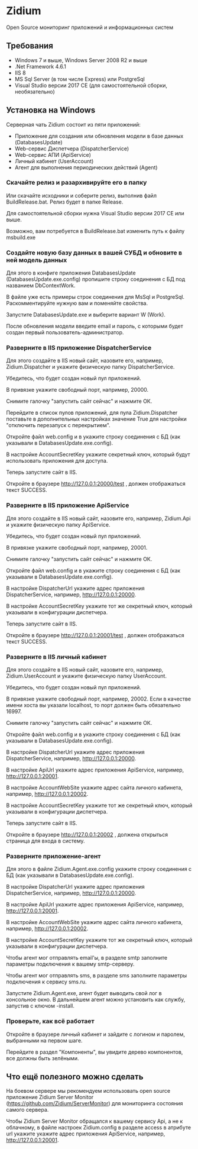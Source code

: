 # Zidium
Open Source мониторинг приложений и информационных систем

## Требования
- Windows 7 и выше, Windows Server 2008 R2 и выше
- .Net Framework 4.6.1
- IIS 8
- MS Sql Server (в том числе Express) или PostgreSql
- Visual Studio версии 2017 CE (для самостоятельной сборки, необязательно)

## Установка на Windows
Серверная чать Zidium состоит из пяти приложений:
- Приложение для создания или обновления модели в базе данных (DatabasesUpdate)
- Web-сервис Диспетчера (DispatcherService)
- Web-сервис АПИ (ApiService)
- Личный кабинет (UserAccount)
- Агент для выполнения периодических действий (Agent)

### Скачайте релиз и разархивируйте его в папку
Или скачайте исходники и соберите релиз, выполнив файл BuildRelease.bat. Релиз будет в папке Release.

Для самостоятельной сборки нужна Visual Studio версии 2017 CE или выше.

Возможно, вам потребуется в BuildRelease.bat изменить путь к файлу msbuild.exe

### Создайте новую базу данных в вашей СУБД и обновите в ней модель данных
Для этого  в конфиге приложения DatabasesUpdate (DatabasesUpdate.exe.config) пропишите строку соединения с БД под названием DbContextWork.

В файле уже есть примеры строк соединения для MsSql и PostgreSql. Раскомментируйте нужную вам и поменяйте свойства.

Запустите DatabasesUpdate.exe и выберите вариант W (Work).

После обновления модели введите email и пароль, с которыми будет создан первый пользователь-администратор.

### Разверните в IIS приложение DispatcherService
Для этого создайте в IIS новый сайт, назовите его, например, Zidium.Dispatcher и укажите физическую папку DispatcherService.

Убедитесь, что будет создан новый пул приложений.

В привязке укажите свободный порт, например, 20000.

Снимите галочку "запустить сайт сейчас" и нажмите ОК.

Перейдите в список пулов приложений, для пула Zidium.Dispatcher поставьте в дополнительных настройках значение True для настройки "отключить перезапуск с перекрытием".

Откройте файл web.config и в укажите строку соединения с БД (как указывали в DatabasesUpdate.exe.config).

В настройке AccountSecretKey укажите секретный ключ, который будут использовать приложения для доступа.

Теперь запустите сайт в IIS.

Откройте в браузере http://127.0.0.1:20000/test , должен отображаться текст SUCCESS.

### Разверните в IIS приложение ApiService
Для этого создайте в IIS новый сайт, назовите его, например, Zidium.Api и укажите физическую папку ApiService.

Убедитесь, что будет создан новый пул приложений.

В привязке укажите свободный порт, например, 20001.

Снимите галочку "запустить сайт сейчас" и нажмите ОК.

Откройте файл web.config и в укажите строку соединения с БД (как указывали в DatabasesUpdate.exe.config).

В настройке DispatcherUrl укажите адрес приложения DispatcherService, например, http://127.0.0.1:20000.

В настройке AccountSecretKey укажите тот же секретный ключ, который указывали в конфигурации диспетчера.

Теперь запустите сайт в IIS.

Откройте в браузере http://127.0.0.1:20001/test , должен отображаться текст SUCCESS.

### Разверните в IIS личный кабинет
Для этого создайте в IIS новый сайт, назовите его, например, Zidium.UserAccount и укажите физическую папку UserAccount.

Убедитесь, что будет создан новый пул приложений.

В привязке укажите свободный порт, например, 20002. Если в качестве имени хоста вы указали localhost, то порт должен быть обязательно 16997.

Снимите галочку "запустить сайт сейчас" и нажмите ОК.

Откройте файл web.config и в укажите строку соединения с БД (как указывали в DatabasesUpdate.exe.config).

В настройке DispatcherUrl укажите адрес приложения DispatcherService, например, http://127.0.0.1:20000.

В настройке ApiUrl укажите адрес приложения ApiService, например, http://127.0.0.1:20001.

В настройке AccountWebSite укажите адрес сайта личного кабинета, например, http://127.0.0.1:20002.

В настройке AccountSecretKey укажите тот же секретный ключ, который указывали в конфигурации диспетчера.

Теперь запустите сайт в IIS.

Откройте в браузере http://127.0.0.1:20002 , должена открыться страница для входа в систему.

### Разверните приложение-агент
Для этого в файле Zidium.Agent.exe.config укажите строку соединения с БД (как указывали в DatabasesUpdate.exe.config).

В настройке DispatcherUrl укажите адрес приложения DispatcherService, например, http://127.0.0.1:20000.

В настройке ApiUrl укажите адрес приложения ApiService, например, http://127.0.0.1:20001.

В настройке AccountWebSite укажите адрес сайта личного кабинета, например, http://127.0.0.1:20002.

В настройке AccountSecretKey укажите тот же секретный ключ, который указывали в конфигурации диспетчера.

Чтобы агент мог отправлять email'ы, в разделе smtp заполните параметры подключения к вашему smtp-серверу.

Чтобы агент мог отправлять sms, в разделе sms заполните параметры подключения к сервису sms.ru.

Запустите Zidium.Agent.exe, агент будет выводить свой лог в консольное окно. В дальнейшем агент можно установить как службу, запустив с ключом -install.

### Проверьте, как всё работает
Откройте в браузере личный кабинет и зайдите с логином и паролем, выбранными на первом шаге.

Перейдите в раздел "Компоненты", вы увидите дерево компонентов, все должны быть зелёными.

## Что ещё полезного можно сделать
На боевом сервере мы рекомендуем использовать open source приложение Zidium Server Monitor (https://github.com/Zidium/ServerMonitor) для мониторинга состояния самого сервера.

Чтобы Zidium Server Monitor обращался к вашему сервису Api, а не к облачному, в файле настроек Zidium.config в разделе access в атрибуте url укажите укажите адрес приложения ApiService, например, http://127.0.0.1:20001.
